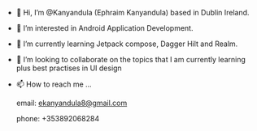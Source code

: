 - 👋 Hi, I’m @Kanyandula (Ephraim Kanyandula) based in Dublin Ireland.
- 👀 I’m interested in Android Application Development.
- 🌱 I’m currently learning Jetpack compose, Dagger Hilt and Realm.
- 💞️ I’m looking to collaborate on the topics that I am currently learning plus best practises in UI design
- 📫 How to reach me ...

    email: ekanyandula8@gmail.com
    
    phone: +353892068284

<!---
Kanyandula/Kanyandula is a ✨ special ✨ repository because its `README.md` (this file) appears on your GitHub profile.
You can click the Preview link to take a look at your changes.
--->
